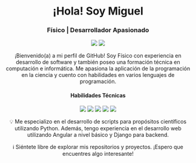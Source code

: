 <!-- Encabezado -->
<h1 align="center">¡Hola! Soy Miguel </h1>
<h3 align="center">Físico | Desarrollador Apasionado</h3>

<!-- Iconos de redes sociales -->
<p align="center">
  <a href="https://www.linkedin.com/in/mapsm12/"><img src="https://img.shields.io/badge/-LinkedIn-0077B5?style=flat&logo=linkedin&logoColor=white"/></a>
  <a href="https://github.com/mapsm12/"><img src="https://img.shields.io/badge/-GitHub-181717?style=flat&logo=github&logoColor=white"/></a>
</p>

<!-- Descripción -->
<p align="center">
  ¡Bienvenido(a) a mi perfil de GitHub! Soy Físico con experiencia en desarrollo de software  y también poseo una formación técnica en computación e informática. Me apasiona la aplicación de la programación en la ciencia y cuento con habilidades en varios lenguajes de programación.
</p>

<!-- Habilidades -->
<h4 align="center">Habilidades Técnicas</h4>
<p align="center">
  <img src="https://img.shields.io/badge/-Python-3776AB?style=flat&logo=python&logoColor=white"/>
  <img src="https://img.shields.io/badge/-Java-007396?style=flat&logo=java&logoColor=white"/>
  <img src="https://img.shields.io/badge/-C%23-239120?style=flat&logo=c-sharp&logoColor=white"/>
  <img src="https://img.shields.io/badge/-JavaScript-F7DF1E?style=flat&logo=javascript&logoColor=black"/>
  <img src="https://img.shields.io/badge/-Angular-DD0031?style=flat&logo=angular&logoColor=white"/>
</p>

<!-- Detalles adicionales -->
<p align="center">
  💡 Me especializo en el desarrollo de scripts para propósitos científicos utilizando Python. Además, tengo experiencia en el desarrollo web utilizando Angular a nivel básico y Django para backend.
</p>

<!-- Nota -->
<p align="center">
  ℹ️ Siéntete libre de explorar mis repositorios y proyectos. ¡Espero que encuentres algo interesante!
</p>
